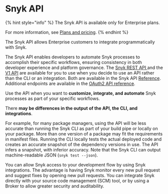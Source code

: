 # Snyk API

{% hint style="info" %}
The Snyk API is available only for Enterprise plans.&#x20;

For more information, see [Plans and pricing](https://snyk.io/plans).
{% endhint %}

The Snyk API allows Enterprise customers to integrate programmatically with Snyk.

The Snyk API enables developers to automate Snyk processes to accomplish their specific workflows, ensuring consistency in both developer experience and platform governance. The [Snyk REST API ](rest-api/about-the-rest-api.md) and the [V1 API](v1-api.md) are available for you to use when you decide to use an API rather than the CLI or an integration. Both are available in the Snyk API [Reference](reference/). Additional endpoints are available in the [OAuth2 API reference](oauth2-api.md).

Use the API when you want to **customize, integrate, and automate** Snyk processes as part of your specific workflows.

There **may be differences in the output of the API, the CLI, and integrations**.

For example, for many package managers, using the API will be less accurate than running the Snyk CLI as part of your build pipe or locally on your package. More than one version of a package may fit the requirements in manifest files. Running the CLI locally tests the actual deployed code and creates an accurate snapshot of the dependency versions in use. The API infers a snapshot, with inferior accuracy. Note that the Snyk CLI can output machine-readable JSON (`snyk test --json`).

You can allow Snyk access to your development flow by using Snyk integrations. The advantage is having Snyk monitor every new pull request and suggest fixes by opening new pull requests. You can integrate Snyk directly with your source code management (SCM) tool, or by using a Broker to allow greater security and auditability.
